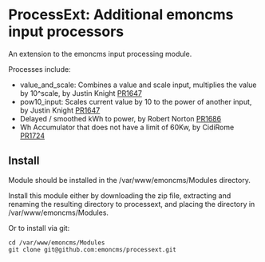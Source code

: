 # ProcessExt: Additional emoncms input processors

An extension to the emoncms input processing module.

Processes include: 

- value_and_scale: Combines a value and scale input, multiplies the value by 10^scale, by Justin Knight [PR1647](https://github.com/emoncms/emoncms/pull/1647)
- pow10_input: Scales current value by 10 to the power of another input, by Justin Knight [PR1647](https://github.com/emoncms/emoncms/pull/1647)
- Delayed / smoothed kWh to power, by Robert Norton [PR1686](https://github.com/emoncms/emoncms/pull/1686)
- Wh Accumulator that does not have a limit of 60Kw, by CidiRome [PR1724](https://github.com/emoncms/emoncms/pull/1724)

## Install

Module should be installed in the /var/www/emoncms/Modules directory.

Install this module either by downloading the zip file, extracting and renaming the resulting directory to processext, and placing the directory in /var/www/emoncms/Modules.

Or to install via git:

    cd /var/www/emoncms/Modules
    git clone git@github.com:emoncms/processext.git
    
    
